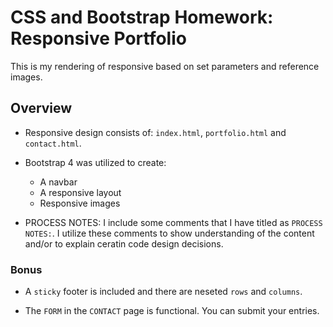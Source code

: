 # CSS and Bootstrap Homework: Responsive Portfolio

This is my rendering of responsive based on set parameters and reference images.

## Overview

* Responsive design consists of: `index.html`, `portfolio.html` and `contact.html`.

* Bootstrap 4 was utilized to create:

   * A navbar
   * A responsive layout
   * Responsive images

* PROCESS NOTES: I include some comments that I have titled as `PROCESS NOTES:`. I utilize these comments to show understanding of the content and/or to explain ceratin code design decisions.

### Bonus

* A `sticky` footer is included and there are neseted `rows` and `columns`.

* The `FORM` in the `CONTACT` page is functional. You can submit your entries.


